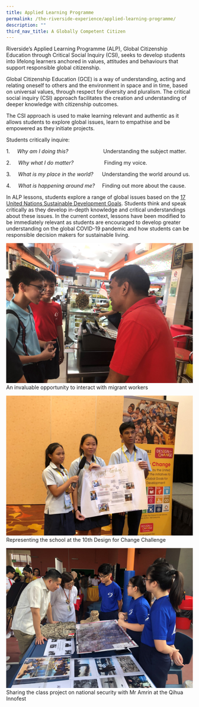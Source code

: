 ```yaml
---
title: Applied Learning Programme
permalink: /the-riverside-experience/applied-learning-programme/
description: ""
third_nav_title: A Globally Competent Citizen
---
```





Riverside’s Applied Learning Programme (ALP), Global Citizenship Education through Critical Social Inquiry (CSI), seeks to develop students into lifelong learners anchored in values, attitudes and behaviours that support responsible global citizenship.


Global Citizenship Education (GCE) is a way of understanding, acting and relating oneself to others and the environment in space and in time, based on universal values, through respect for diversity and pluralism. The critical social inquiry (CSI) approach facilitates the creation and understanding of deeper knowledge with citizenship outcomes.

  
The CSI approach is used to make learning relevant and authentic as it allows students to explore global issues, learn to empathise and be empowered as they initiate projects.

Students critically inquire:  

1.     _Why am I doing this?_                        Understanding the subject matter.  

2.     _Why what I do matter?_                     Finding my voice.  

3.     _What is my place in the world?_      Understanding the world around us.

4.     _What is happening around me?_     Finding out more about the cause.

In ALP lessons, students explore a range of global issues based on the [17 United Nations Sustainable Development Goals](https://sdgs.un.org/goals). Students think and speak critically as they develop in-depth knowledge and critical understandings about these issues. In the current context, lessons have been modified to be immediately relevant as students are encouraged to develop greater understanding on the global COVID-19 pandemic and how students can be responsible decision makers for sustainable living.

![An invaluable opportunity to interact with migrant workers](/images/An%20invaluable%20opportunity%20to%20interact%20with%20migrant%20workers.jpg)
An invaluable opportunity to interact with migrant workers

![Representing the school at the 10th Design for Change Challenge](/images/Representing%20the%20school%2010th%20Annual%20Design%20for%20Change%20Singapore%20Challenge%202019.jpg)
Representing the school at the 10th Design for Change Challenge

![Sharing the class project on national security with Mr Amrin at the Qihua Innofest](/images/Sharing%20the%20class%20project%20on%20national%20security%20with%20Mr%20Amrin%20during%20Qihua%20InnoFest%202019.jpg)
Sharing the class project on national security with Mr Amrin at the Qihua Innofest